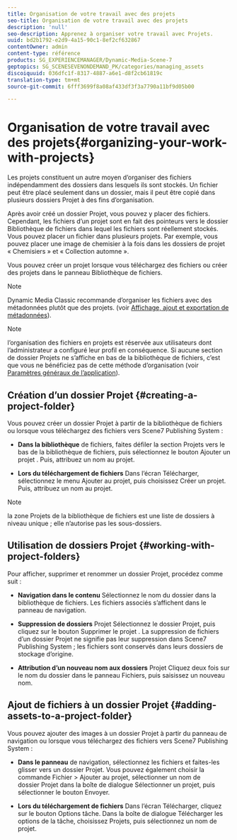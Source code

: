 ```yaml
---
title: Organisation de votre travail avec des projets
seo-title: Organisation de votre travail avec des projets
description: 'null'
seo-description: Apprenez à organiser votre travail avec Projets.
uuid: bd2b1792-e2d9-4a15-90c1-8ef2cf632867
contentOwner: admin
content-type: référence
products: SG_EXPERIENCEMANAGER/Dynamic-Media-Scene-7
geptopics: SG_SCENESEVENONDEMAND_PK/categories/managing_assets
discoiquuid: 036dfc1f-8317-4887-a6e1-d8f2cb61819c
translation-type: tm+mt
source-git-commit: 6fff3699f8a08af433df3f3a7790a11bf9d05b00

---
```



# Organisation de votre travail avec des projets{#organizing-your-work-with-projects}

Les projets constituent un autre moyen d’organiser des fichiers indépendamment des dossiers dans lesquels ils sont stockés. Un fichier peut être placé seulement dans un dossier, mais il peut être copié dans plusieurs dossiers Projet à des fins d’organisation.

Après avoir créé un dossier Projet, vous pouvez y placer des fichiers. Cependant, les fichiers d’un projet sont en fait des pointeurs vers le dossier Bibliothèque de fichiers dans lequel les fichiers sont réellement stockés. Vous pouvez placer un fichier dans plusieurs projets. Par exemple, vous pouvez placer une image de chemisier à la fois dans les dossiers de projet « Chemisiers » et « Collection automne ».

Vous pouvez créer un projet lorsque vous téléchargez des fichiers ou créer des projets dans le panneau Bibliothèque de fichiers.

>[!NOTE]
>
>Dynamic Media Classic recommande d’organiser les fichiers avec des métadonnées plutôt que des projets. (voir [Affichage, ajout et exportation de métadonnées](viewing-adding-exporting-metadata.md)).

>[!NOTE]
>
>l’organisation des fichiers en projets est réservée aux utilisateurs dont l’administrateur a configuré leur profil en conséquence. Si aucune section de dossier Projets ne s’affiche en bas de la bibliothèque de fichiers, c’est que vous ne bénéficiez pas de cette méthode d’organisation (voir [Paramètres généraux de l’application](application-setup.md#general-settings)).

## Création d’un dossier Projet {#creating-a-project-folder}

Vous pouvez créer un dossier Projet à partir de la bibliothèque de fichiers ou lorsque vous téléchargez des fichiers vers Scene7 Publishing System :

* **Dans la bibliothèque** de fichiers, faites défiler la section Projets vers le bas de la bibliothèque de fichiers, puis sélectionnez le bouton Ajouter un projet . Puis, attribuez un nom au projet.

* **Lors du téléchargement de fichiers** Dans l’écran Télécharger, sélectionnez le menu Ajouter au projet, puis choisissez Créer un projet. Puis, attribuez un nom au projet.

>[!NOTE]
>
>la zone Projets de la bibliothèque de fichiers est une liste de dossiers à niveau unique ; elle n’autorise pas les sous-dossiers.

## Utilisation de dossiers Projet {#working-with-project-folders}

Pour afficher, supprimer et renommer un dossier Projet, procédez comme suit :

* **Navigation dans le contenu** Sélectionnez le nom du dossier dans la bibliothèque de fichiers. Les fichiers associés s’affichent dans le panneau de navigation.

* **Suppression de dossiers** Projet Sélectionnez le dossier Projet, puis cliquez sur le bouton Supprimer le projet . La suppression de fichiers d’un dossier Projet ne signifie pas leur suppression dans Scene7 Publishing System ; les fichiers sont conservés dans leurs dossiers de stockage d’origine.

* **Attribution d’un nouveau nom aux dossiers** Projet Cliquez deux fois sur le nom du dossier dans le panneau Fichiers, puis saisissez un nouveau nom.

## Ajout de fichiers à un dossier Projet {#adding-assets-to-a-project-folder}

Vous pouvez ajouter des images à un dossier Projet à partir du panneau de navigation ou lorsque vous téléchargez des fichiers vers Scene7 Publishing System :

* **Dans le panneau** de navigation, sélectionnez les fichiers et faites-les glisser vers un dossier Projet. Vous pouvez également choisir la commande Fichier &gt; Ajouter au projet, sélectionner un nom de dossier Projet dans la boîte de dialogue Sélectionner un projet, puis sélectionner le bouton Envoyer.

* **Lors du téléchargement de fichiers** Dans l’écran Télécharger, cliquez sur le bouton Options tâche. Dans la boîte de dialogue Télécharger les options de la tâche, choisissez Projets, puis sélectionnez un nom de projet.
